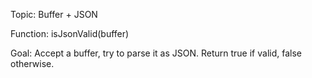 Topic: Buffer + JSON

Function: isJsonValid(buffer)

Goal: Accept a buffer, try to parse it as JSON. Return true if valid, false otherwise.
